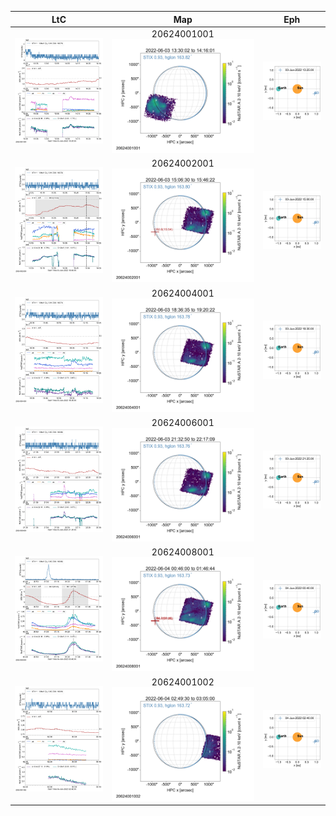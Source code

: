 |  LtC |  Map | Eph |
|:---:|:---:|:---:|
|![](ltc_20220603_1325_20624001001_ngs.png)|20624001001<br/>![](map_20220603_1325_20624001001_ngs.png)|![](eph_20220603_1325_20624001001_ngs.png)|
|![](ltc_20220603_1500_20624002001_ngs.png)|20624002001<br/>![](map_20220603_1500_20624002001_ngs.png)|![](eph_20220603_1500_20624002001_ngs.png)|
|![](ltc_20220603_1830_20624004001_ngs.png)|20624004001<br/>![](map_20220603_1830_20624004001_ngs.png)|![](eph_20220603_1830_20624004001_ngs.png)|
|![](ltc_20220603_2125_20624006001_ngs.png)|20624006001<br/>![](map_20220603_2125_20624006001_ngs.png)|![](eph_20220603_2125_20624006001_ngs.png)|
|![](ltc_20220604_0040_20624008001_ngs.png)|20624008001<br/>![](map_20220604_0040_20624008001_ngs.png)|![](eph_20220604_0040_20624008001_ngs.png)|
|![](ltc_20220604_0240_20624001002_ngs.png)|20624001002<br/>![](map_20220604_0240_20624001002_ngs.png)|![](eph_20220604_0240_20624001002_ngs.png)|
